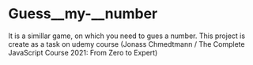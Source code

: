 # Guess__my-__number
It is a simillar game, on which you need to gues a number. This project is create as a task on udemy course (Jonass Chmedtmann / The Complete JavaScript Course 2021: From Zero to Expert)

